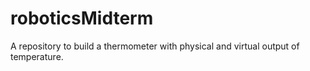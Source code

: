 # roboticsMidterm
A repository to build a thermometer with physical and virtual output of temperature.
